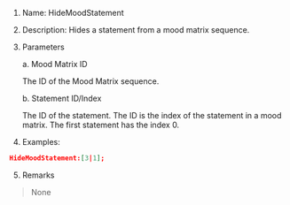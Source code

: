 1. Name: HideMoodStatement

2. Description: Hides a statement from a mood matrix sequence.

3. Parameters

    a. Mood Matrix ID
    
    The ID of the Mood Matrix sequence.
    
    b. Statement ID/Index
    
    The ID of the statement. The ID is the index of the statement in a mood matrix. The first statement has the index 0.
4. Examples:
```json
HideMoodStatement:[3|1];
```

5. Remarks
>None
